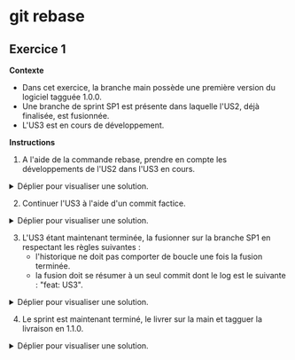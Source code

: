 # git rebase

## Exercice 1

**Contexte**
- Dans cet exercice, la branche main possède une première version du logiciel tagguée 1.0.0.
- Une branche de sprint SP1 est présente dans laquelle l'US2, déjà finalisée, est fusionnée.
- L'US3 est en cours de développement.

**Instructions**
1. A l'aide de la commande rebase, prendre en compte les développements de l'US2 dans l'US3 en cours.

<details>
  <summary>Déplier pour visualiser une solution.</summary>
  
  ### Via l'UI
  1. Checkout de la branche feature/US3.

  ![](https://github.com/petitpandarouge/LearningGit/blob/main/Rebase/Exercice1/Solution/Instruction1/Step1.png?raw=true)
  
  2. Rebase de la branche feature/US3 sur la branche SP1.

  ![](https://github.com/petitpandarouge/LearningGit/blob/main/Rebase/Exercice1/Solution/Instruction1/Step2.png?raw=true)

  3. Confirmer.

  ![](https://github.com/petitpandarouge/LearningGit/blob/main/Rebase/Exercice1/Solution/Instruction1/Step3.png?raw=true)

  ### Résultat

  ![](https://github.com/petitpandarouge/LearningGit/blob/main/Rebase/Exercice1/Solution/Instruction1/Resultat.png?raw=true)  

</details>

2. Continuer l'US3 à l'aide d'un commit factice.

<details>
  <summary>Déplier pour visualiser une solution.</summary>
  
  ### Via l'UI
  1. Ajouter une ligne dans le fichier us3.txt.

  ![](https://github.com/petitpandarouge/LearningGit/blob/main/Rebase/Exercice1/Solution/Instruction2/Step1.png?raw=true)
  
  2. Commit avec le message "commit 3".

  ![](https://github.com/petitpandarouge/LearningGit/blob/main/Rebase/Exercice1/Solution/Instruction2/Step2.png?raw=true)

  ### Résultat

  ![](https://github.com/petitpandarouge/LearningGit/blob/main/Rebase/Exercice1/Solution/Instruction2/Resultat.png?raw=true) 

</details>

3. L'US3 étant maintenant terminée, la fusionner sur la branche SP1 en respectant les règles suivantes :
   - l'historique ne doit pas comporter de boucle une fois la fusion terminée.
   - la fusion doit se résumer à un seul commit dont le log est le suivante : "feat: US3".

<details>
  <summary>Déplier pour visualiser une solution.</summary>
  
  ### Via l'UI
  1. Rebase interactif de la branche feature/US3 sur la branche SP1

  ![](https://github.com/petitpandarouge/LearningGit/blob/main/Rebase/Exercice1/Solution/Instruction3/Step1.png?raw=true)
  
  2. Pour les deux derniers commits (dans le temps) sélectionner "Squash".

  ![](https://github.com/petitpandarouge/LearningGit/blob/main/Rebase/Exercice1/Solution/Instruction3/Step2.png?raw=true)

  3. Renommer le commit du dernier commit, conserver les commits initiaux dans la partir "description".

  ![](https://github.com/petitpandarouge/LearningGit/blob/main/Rebase/Exercice1/Solution/Instruction3/Step3.png?raw=true)

  4. Cliquer sur le bouton "Rebase" de la popup.
  5. Checkout de la branche SP1.

  ![](https://github.com/petitpandarouge/LearningGit/blob/main/Rebase/Exercice1/Solution/Instruction3/Step5.png?raw=true)

  3. Merge de la branche feature/US3 dans la branche SP1.

  ![](https://github.com/petitpandarouge/LearningGit/blob/main/Rebase/Exercice1/Solution/Instruction3/Step6.png?raw=true)

  3. Confirmer en laissant l'option par défaut.

  ![](https://github.com/petitpandarouge/LearningGit/blob/main/Rebase/Exercice1/Solution/Instruction3/Step7.png?raw=true)

  3. Supprimer la branche feature/US3.

  ![](https://github.com/petitpandarouge/LearningGit/blob/main/Rebase/Exercice1/Solution/Instruction3/Step8.png?raw=true)

  3. Confirmer.

  ![](https://github.com/petitpandarouge/LearningGit/blob/main/Rebase/Exercice1/Solution/Instruction3/Step9.png?raw=true)

  ### Résultat

  ![](https://github.com/petitpandarouge/LearningGit/blob/main/Rebase/Exercice1/Solution/Instruction3/Resultat.png?raw=true) 

</details>

4. Le sprint est maintenant terminé, le livrer sur la main et tagguer la livraison en 1.1.0.

<details>
  <summary>Déplier pour visualiser une solution.</summary>
  
  ### Via l'UI
  1. Checkout de la branche SP1.

  ![](https://github.com/petitpandarouge/LearningGit/blob/main/Rebase/Exercice1/Solution/Instruction4/Step1.png?raw=true)

  2. Merge de la branche SP1 dans la branche main.

  ![](https://github.com/petitpandarouge/LearningGit/blob/main/Rebase/Exercice1/Solution/Instruction4/Step2.png?raw=true)

  3. Confirmer en laissant l'option par défaut.

  ![](https://github.com/petitpandarouge/LearningGit/blob/main/Rebase/Exercice1/Solution/Instruction4/Step3.png?raw=true)

  4. Supprimer la branche SP1.

  ![](https://github.com/petitpandarouge/LearningGit/blob/main/Rebase/Exercice1/Solution/Instruction4/Step4.png?raw=true)

  5. Confirmer.

  ![](https://github.com/petitpandarouge/LearningGit/blob/main/Rebase/Exercice1/Solution/Instruction4/Step5.png?raw=true)

  6. Créer le tag sur la branche main.

  ![](https://github.com/petitpandarouge/LearningGit/blob/main/Rebase/Exercice1/Solution/Instruction4/Step6.png?raw=true)

  7. Confirmer.

  ![](https://github.com/petitpandarouge/LearningGit/blob/main/Rebase/Exercice1/Solution/Instruction4/Step7.png?raw=true)

  ### Résultat

  ![](https://github.com/petitpandarouge/LearningGit/blob/main/Rebase/Exercice1/Solution/Instruction4/Resultat.png?raw=true) 

</details>
